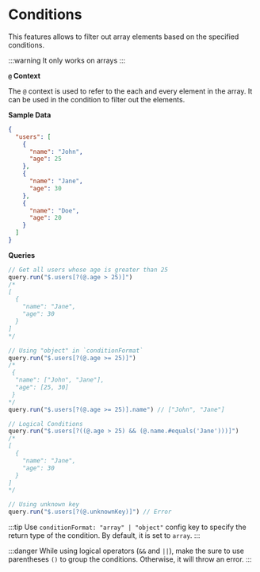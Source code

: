 # Conditions

This features allows to filter out array elements based on the specified conditions.

:::warning
It only works on arrays
:::

**`@` Context**

The `@` context is used to refer to the each and every element in the array. It can be used in the condition to filter out the elements.

**Sample Data**

```json
{
  "users": [
    {
      "name": "John",
      "age": 25
    },
    {
      "name": "Jane",
      "age": 30
    },
    {
      "name": "Doe",
      "age": 20
    }
  ]
}
```

**Queries**

```ts
// Get all users whose age is greater than 25
query.run("$.users[?(@.age > 25)]")
/*
[
  {
    "name": "Jane",
    "age": 30
  }
]
*/

// Using "object" in `conditionFormat`
query.run("$.users[?(@.age >= 25)]")
/*
 {
  "name": ["John", "Jane"],
  "age": [25, 30]
 }
*/
query.run("$.users[?(@.age >= 25)].name") // ["John", "Jane"]

// Logical Conditions
query.run("$.users[?((@.age > 25) && (@.name.#equals('Jane')))]")
/*
[
  {
    "name": "Jane",
    "age": 30
  }
]
*/

// Using unknown key
query.run("$.users[?(@.unknownKey)]") // Error
```

:::tip
Use `conditionFormat: "array" | "object"` config key to specify the return type of the condition. By default, it is set to `array`.
:::

:::danger
While using logical operators (`&&` and `||`), make the sure to use parentheses `()` to group the conditions. Otherwise, it will throw an error.
:::
